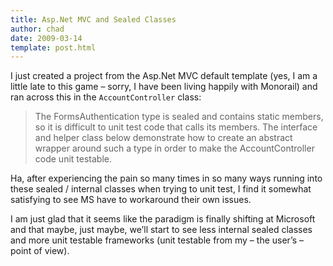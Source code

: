 ```yaml
---
title: Asp.Net MVC and Sealed Classes
author: chad
date: 2009-03-14
template: post.html
---
```


I just created a project from the Asp.Net MVC default template (yes, I am a little late to this game – sorry, I have been living happily with Monorail) and ran across this in the `AccountController` class:

> The FormsAuthentication type is sealed and contains static members, so it is difficult to unit test code that calls its members. The interface and helper class below demonstrate how to create an abstract wrapper around such a type in order to make the AccountController code unit testable.

Ha, after experiencing the pain so many times in so many ways running into these sealed / internal classes when trying to unit test, I find it somewhat satisfying to see MS have to workaround their own issues.

I am just glad that it seems like the paradigm is finally shifting at Microsoft and that maybe, just maybe, we’ll start to see less internal sealed classes and more unit testable frameworks (unit testable from my – the user’s – point of view).
